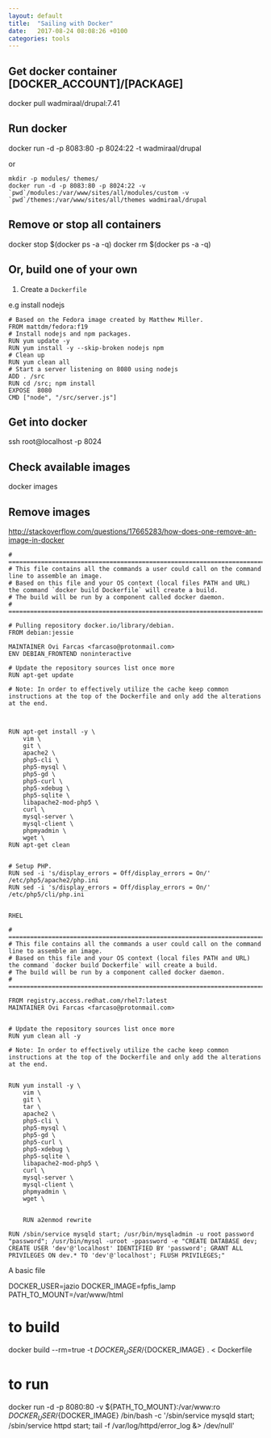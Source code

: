 ```yaml
---
layout: default
title:  "Sailing with Docker"
date:   2017-08-24 08:08:26 +0100
categories: tools
---
```



## Get docker container [DOCKER_ACCOUNT]/[PACKAGE]
docker pull wadmiraal/drupal:7.41

## Run docker
docker run -d -p 8083:80 -p 8024:22 -t wadmiraal/drupal

or
```
mkdir -p modules/ themes/
docker run -d -p 8083:80 -p 8024:22 -v `pwd`/modules:/var/www/sites/all/modules/custom -v `pwd`/themes:/var/www/sites/all/themes wadmiraal/drupal
```


## Remove or stop all containers
docker stop $(docker ps -a -q)
docker rm $(docker ps -a -q)

## Or, build one of your own
1. Create a `Dockerfile`

e.g install nodejs

```
# Based on the Fedora image created by Matthew Miller.
FROM mattdm/fedora:f19
# Install nodejs and npm packages.
RUN yum update -y
RUN yum install -y --skip-broken nodejs npm
# Clean up
RUN yum clean all
# Start a server listening on 8080 using nodejs
ADD . /src
RUN cd /src; npm install
EXPOSE  8080 
CMD ["node", "/src/server.js"]
``` 

## Get into docker
ssh root@localhost -p 8024

## Check available images
docker images

## Remove images
http://stackoverflow.com/questions/17665283/how-does-one-remove-an-image-in-docker


```
# ====================================================================================================
# This file contains all the commands a user could call on the command line to assemble an image.
# Based on this file and your OS context (local files PATH and URL) the command `docker build Dockerfile` will create a build.
# The build will be run by a component called docker daemon.
# ====================================================================================================

# Pulling repository docker.io/library/debian.
FROM debian:jessie

MAINTAINER Ovi Farcas <farcaso@protonmail.com>
ENV DEBIAN_FRONTEND noninteractive

# Update the repository sources list once more
RUN apt-get update

# Note: In order to effectively utilize the cache keep common instructions at the top of the Dockerfile and only add the alterations at the end.



RUN apt-get install -y \
    vim \
    git \
    apache2 \
    php5-cli \
    php5-mysql \
    php5-gd \
    php5-curl \
    php5-xdebug \
    php5-sqlite \
    libapache2-mod-php5 \
    curl \
    mysql-server \
    mysql-client \
    phpmyadmin \
    wget \
RUN apt-get clean


# Setup PHP.
RUN sed -i 's/display_errors = Off/display_errors = On/' /etc/php5/apache2/php.ini
RUN sed -i 's/display_errors = Off/display_errors = On/' /etc/php5/cli/php.ini

```

```

RHEL

# ====================================================================================================
# This file contains all the commands a user could call on the command line to assemble an image.
# Based on this file and your OS context (local files PATH and URL) the command `docker build Dockerfile` will create a build.
# The build will be run by a component called docker daemon.
# ====================================================================================================

FROM registry.access.redhat.com/rhel7:latest 
MAINTAINER Ovi Farcas <farcaso@protonmail.com>


# Update the repository sources list once more
RUN yum clean all -y

# Note: In order to effectively utilize the cache keep common instructions at the top of the Dockerfile and only add the alterations at the end.


RUN yum install -y \
    vim \
    git \
    tar \
    apache2 \
    php5-cli \
    php5-mysql \
    php5-gd \
    php5-curl \
    php5-xdebug \
    php5-sqlite \
    libapache2-mod-php5 \
    curl \
    mysql-server \
    mysql-client \
    phpmyadmin \
    wget \


    RUN a2enmod rewrite

RUN /sbin/service mysqld start; /usr/bin/mysqladmin -u root password "password"; /usr/bin/mysql -uroot -ppassword -e "CREATE DATABASE dev; CREATE USER 'dev'@'localhost' IDENTIFIED BY 'password'; GRANT ALL PRIVILEGES ON dev.* TO 'dev'@'localhost'; FLUSH PRIVILEGES;"
```


A basic file

DOCKER_USER=jazio
DOCKER_IMAGE=fpfis_lamp
PATH_TO_MOUNT=/var/www/html


# to build
docker build --rm=true -t ${DOCKER_USER}/${DOCKER_IMAGE} . < Dockerfile

# to run
docker run -d -p 8080:80 -v ${PATH_TO_MOUNT}:/var/www:ro ${DOCKER_USER}/${DOCKER_IMAGE} /bin/bash -c '/sbin/service mysqld start; /sbin/service httpd start; tail -f /var/log/httpd/error_log &> /dev/null'